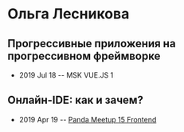 # Ольга Лесникова

## Прогрессивные приложения на прогрессивном фреймворке
- 2019 Jul 18 -- MSK VUE.JS 1    
## Онлайн-IDE: как и зачем?
- 2019 Apr 19 -- [Panda Meetup 15 Frontend](https://www.youtube.com/watch?v=XlKd9_Oe0WE)    
